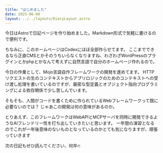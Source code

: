 ```yaml
---
title: "はじめました"
date: 2025-06-09
layout: ../../layouts/DiaryLayout.astro
---
```


今日はAstroで日記ページを作り始めました。Markdown形式で気軽に書けるので便利です。

ちなみに、このホームページはCodexにほぼ全部作らせてます。
ここまでできるなら正直CMSとかそのうちいらなくなりますね、わざわざWordPressのプラグインとかphpとかなんて考えずに自然言語で自分のホームページ作れるので。

今日の作業として、Mojo言語自作フレームワークの開発を進めてます。
HTTPリクエストの生のコンテキストからアプリロジックのためのコンテキストへの受け渡し処理を書いているのですが、厳密な型定義とオブジェクト指向プログラミングによる依存関係で少し苦しんでいます。

そもそも、人間がコードを書くために作られているWebフレームワークって既に必要ないのでは？
じゃあこの開発は何の意味があるのか。

とりあえず、このフレームワークはWebAPIとMCPサーバを同時に開発できるようなAIフレンドリー性を打ち出していきたいと思います。
一年間の演習となるのでこれが一年後意味のないものとなっているのかとても気になりますが、頑張っていきます

次の日記もぜひ読んでください、何卒🔥
